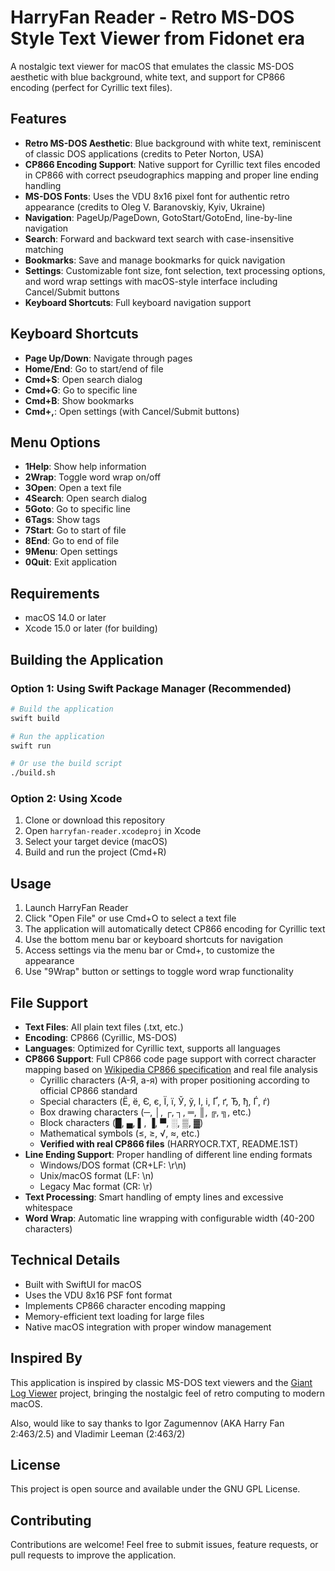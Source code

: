 # HarryFan Reader - Retro MS-DOS Style Text Viewer from Fidonet era

A nostalgic text viewer for macOS that emulates the classic MS-DOS aesthetic with blue background, white text, and support for CP866 encoding (perfect for Cyrillic text files).

## Features

- **Retro MS-DOS Aesthetic**: Blue background with white text, reminiscent of classic DOS applications (credits to Peter Norton, USA)
- **CP866 Encoding Support**: Native support for Cyrillic text files encoded in CP866 with correct pseudographics mapping and proper line ending handling
- **MS-DOS Fonts**: Uses the VDU 8x16 pixel font for authentic retro appearance (credits to Oleg V. Baranovskiy, Kyiv, Ukraine)
- **Navigation**: PageUp/PageDown, GotoStart/GotoEnd, line-by-line navigation
- **Search**: Forward and backward text search with case-insensitive matching
- **Bookmarks**: Save and manage bookmarks for quick navigation
- **Settings**: Customizable font size, font selection, text processing options, and word wrap settings with macOS-style interface including Cancel/Submit buttons
- **Keyboard Shortcuts**: Full keyboard navigation support

## Keyboard Shortcuts

- **Page Up/Down**: Navigate through pages
- **Home/End**: Go to start/end of file
- **Cmd+S**: Open search dialog
- **Cmd+G**: Go to specific line
- **Cmd+B**: Show bookmarks
- **Cmd+,**: Open settings (with Cancel/Submit buttons)

## Menu Options

- **1Help**: Show help information
- **2Wrap**: Toggle word wrap on/off
- **3Open**: Open a text file
- **4Search**: Open search dialog
- **5Goto**: Go to specific line
- **6Tags**: Show tags
- **7Start**: Go to start of file
- **8End**: Go to end of file
- **9Menu**: Open settings
- **0Quit**: Exit application

## Requirements

- macOS 14.0 or later
- Xcode 15.0 or later (for building)

## Building the Application

### Option 1: Using Swift Package Manager (Recommended)
```bash
# Build the application
swift build

# Run the application
swift run

# Or use the build script
./build.sh
```

### Option 2: Using Xcode
1. Clone or download this repository
2. Open `harryfan-reader.xcodeproj` in Xcode
3. Select your target device (macOS)
4. Build and run the project (Cmd+R)

## Usage

1. Launch HarryFan Reader
2. Click "Open File" or use Cmd+O to select a text file
3. The application will automatically detect CP866 encoding for Cyrillic text
4. Use the bottom menu bar or keyboard shortcuts for navigation
5. Access settings via the menu bar or Cmd+, to customize the appearance
6. Use "9Wrap" button or settings to toggle word wrap functionality

## File Support

- **Text Files**: All plain text files (.txt, etc.)
- **Encoding**: CP866 (Cyrillic, MS-DOS)
- **Languages**: Optimized for Cyrillic text, supports all languages
- **CP866 Support**: Full CP866 code page support with correct character mapping based on [Wikipedia CP866 specification](https://en.wikipedia.org/wiki/Code_page_866) and real file analysis
  - Cyrillic characters (А-Я, а-я) with proper positioning according to official CP866 standard
  - Special characters (Ё, ё, Є, є, Ї, ї, Ў, ў, І, і, Ґ, ґ, Ђ, ђ, Ѓ, ѓ)
  - Box drawing characters (─, │, ┌, ┐, ═, ║, ╔, ╗, etc.)
  - Block characters (█, ▄, ▌, ▐, ▀, ░, ▒, ▓)
  - Mathematical symbols (≤, ≥, √, ≈, etc.)
  - **Verified with real CP866 files** (HARRYOCR.TXT, README.1ST)
- **Line Ending Support**: Proper handling of different line ending formats
  - Windows/DOS format (CR+LF: \r\n)
  - Unix/macOS format (LF: \n)
  - Legacy Mac format (CR: \r)
- **Text Processing**: Smart handling of empty lines and excessive whitespace
- **Word Wrap**: Automatic line wrapping with configurable width (40-200 characters)

## Technical Details

- Built with SwiftUI for macOS
- Uses the VDU 8x16 PSF font format
- Implements CP866 character encoding mapping
- Memory-efficient text loading for large files
- Native macOS integration with proper window management

## Inspired By

This application is inspired by classic MS-DOS text viewers and the [Giant Log Viewer](https://github.com/sunny-chung/giant-log-viewer) project, bringing the nostalgic feel of retro computing to modern macOS.

Also, would like to say thanks to Igor Zagumennov (AKA Harry Fan 2:463/2.5) and Vladimir Leeman (2:463/2)

## License

This project is open source and available under the GNU GPL License.

## Contributing

Contributions are welcome! Feel free to submit issues, feature requests, or pull requests to improve the application.
